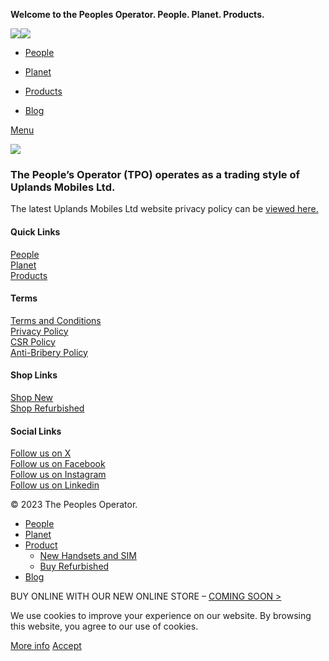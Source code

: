 **Welcome to the Peoples Operator. People. Planet. Products.**

[](https://www.facebook.com/profile.php?id=100090148733453)[](https://twitter.com/TPOuk)[](https://www.instagram.com/tpouk/)[](https://www.linkedin.com/company/93101974)

[](https://www.facebook.com/sharer/sharer.php?u=https://www.thepeoplesoperator.com/privacy-policy/)[](https://x.com/share?url=https://www.thepeoplesoperator.com/privacy-policy/)[](https://pinterest.com/pin/create/button/?url=https://www.thepeoplesoperator.com/privacy-policy/&media=https://www.thepeoplesoperator.com/wp-includes/images/media/default.svg&description=Privacy+Policy)[](https://www.linkedin.com/shareArticle?mini=true&url=https://www.thepeoplesoperator.com/privacy-policy/)[](https://telegram.me/share/url?url=https://www.thepeoplesoperator.com/privacy-policy/)

 [![](https://www.thepeoplesoperator.com/wp-content/uploads/2023/11/TPO_logo.svg)](https://www.thepeoplesoperator.com/)[![](https://www.thepeoplesoperator.com/wp-content/uploads/2023/11/TPO_logo.svg)](https://www.thepeoplesoperator.com/)

* [People](#people)
* [Planet](#planet)
* [Products](#products)
    
* [Blog](https://www.thepeoplesoperator.com/latest-news/)

[Menu](#)

[![](https://www.thepeoplesoperator.com/wp-content/uploads/2023/11/TPO_logo.svg)](https://www.thepeoplesoperator.com/)

### The People’s Operator (TPO) operates as a trading style of Uplands Mobiles Ltd.

The latest Uplands Mobiles Ltd website privacy policy can be [viewed here.](https://www.uplands.co.uk/privacy-policy/)

#### Quick Links

[People](https://www.thepeoplesoperator.com/#people)  
[Planet](https://www.thepeoplesoperator.com/#planet)  
[Products](https://www.thepeoplesoperator.com/#products)

#### Terms

[Terms and Conditions](https://www.thepeoplesoperator.com/terms-and-conditions/)  
[Privacy Policy](https://www.thepeoplesoperator.com/privacy-policy/)  
[CSR Policy](https://www.thepeoplesoperator.com/csr-policy/)  
[Anti-Bribery Policy](https://www.thepeoplesoperator.com/anti-bribery-and-anti-corruption-policy/)

#### Shop Links

[Shop New](https://www.thepeoplesoperator.com/handsets-sims/)  
[Shop Refurbished](https://www.thepeoplesoperator.com/)

#### Social Links

[Follow us on X](https://twitter.com/TPOuk)  
[Follow us on Facebook](https://www.facebook.com/profile.php?id=100090148733453)  
[Follow us on Instagram](https://www.instagram.com/tpouk/)  
[Follow us on Linkedin](https://www.linkedin.com/company/93101974)

© 2023 The Peoples Operator.

[](#)

* [People](https://www.thepeoplesoperator.com/#people)
* [Planet](https://www.thepeoplesoperator.com/#planet)
* [Product](https://www.thepeoplesoperator.com/#products)
    * [New Handsets and SIM](https://www.thepeoplesoperator.com/handsets-sims/)
    * [Buy Refurbished](https://refurbished.tpo.com/)
* [Blog](https://www.thepeoplesoperator.com/latest-news/)

[](javascript:void(0);)

BUY ONLINE WITH OUR NEW ONLINE STORE – [COMING SOON >](https://www.thepeoplesoperator.com/handsets-sims/)

We use cookies to improve your experience on our website. By browsing this website, you agree to our use of cookies.

[More info](https://www.thepeoplesoperator.com/privacy-policy/) [Accept](#)